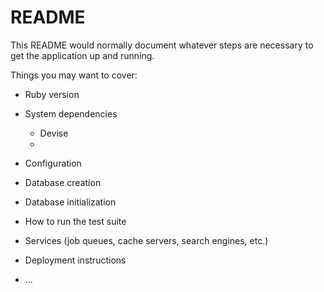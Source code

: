 # README

This README would normally document whatever steps are necessary to get the
application up and running.

Things you may want to cover:

* Ruby version

* System dependencies
    - Devise
    - 
* Configuration

* Database creation

* Database initialization

* How to run the test suite

* Services (job queues, cache servers, search engines, etc.)

* Deployment instructions

* ...
